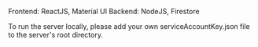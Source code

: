Frontend: ReactJS, Material UI
Backend: NodeJS, Firestore

To run the server locally, please add your own serviceAccountKey.json file to the server's root directory.
